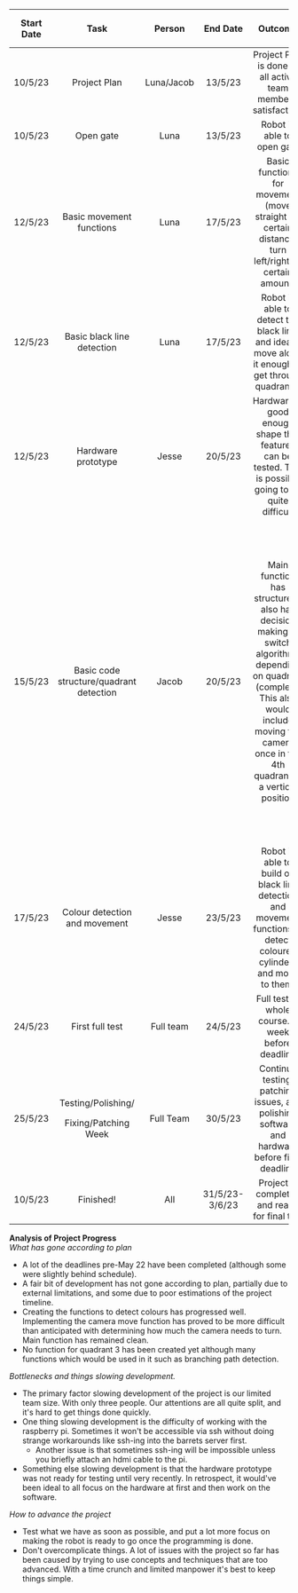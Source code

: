 |**Start Date**|**Task**|**Person**|**End Date**|**Outcome**|**Progress As Of 22-May**|
| :-: | :-: | :-: | :-: | :-: | :-: |
|10/5/23|Project Plan|Luna/Jacob|13/5/23|Project Plan is done to all active team member’s satisfaction.|**Completed**|
|10/5/23|Open gate|Luna|13/5/23|Robot is able to open gate||**Completed**|
|12/5/23|Basic movement functions|Luna|17/5/23|Basic functions for movement (move straight for certain distance, turn left/right by certain amount)|**Completed but needs testing**|
|12/5/23|Basic black line detection|Luna|17/5/23|Robot is able to detect the black line, and ideally move along it enough to get through quadrant 2|**Completed but needs testing**|
|12/5/23|Hardware prototype|Jesse|20/5/23|Hardware in good enough shape that features can be tested. This is possibly going to be quite difficult|**Completed but needs testing**|
|15/5/23|Basic code structure/quadrant detection|Jacob|20/5/23|Main function has structure. It also has decision making to switch algorithms depending on quadrant (complex). This also would include moving the camera once in the 4th quadrant to a vertical position| Main function is currently very clean and well structured. A function to detect when the quadrant change is has been made and will need to be called in quadrant 2 and 3 in order to determine when to move on. The camera move function has not yet been made.  |
|17/5/23|Colour detection and movement|Jesse|23/5/23|Robot is able to build on black line detection and movement functions to detect coloured cylinders and move to them.|| |
|24/5/23|First full test|Full team |24/5/23|Full test of whole course. 1 week before deadline|| |
|25/5/23|<p>Testing/Polishing/</p><p>Fixing/Patching Week</p>|Full Team|30/5/23|Continue testing, patching issues, and polishing software and hardware before final deadline|| |
|10/5/23|Finished!|All|31/5/23-3/6/23|Project is completed and ready for final test|| |

**Analysis of Project Progress**\
*What has gone according to plan*
- A lot of the deadlines pre-May 22 have been completed (although some were slightly behind schedule). 
- A fair bit of development has not gone according to plan, partially due to external limitations, and some due to poor estimations of the project timeline.
- Creating the functions to detect colours has progressed well. Implementing the camera move function has proved to be more difficult than anticipated with determining how much the camera needs to turn. Main function has remained clean. 
- No function for quadrant 3 has been created yet although many functions which would be used in it such as branching path detection.


*Bottlenecks and things slowing development.*
- The primary factor slowing development of the project is our limited team size. With only three people. Our attentions are all quite split, and it's hard to get things done quickly.
- One thing slowing development is the difficulty of working with the raspberry pi. Sometimes it won't be accessible via ssh without doing strange workarounds like ssh-ing into the barrets server first. 
  - Another issue is that sometimes ssh-ing will be impossible unless you briefly attach an hdmi cable to the pi.
- Something else slowing development is that the hardware prototype was not ready for testing until very recently. In retrospect, it would've been ideal to all focus on the hardware at first and then work on the software.

*How to advance the project*
- Test what we have as soon as possible, and put a lot more focus on making the robot is ready to go once the programming is done.
- Don't overcomplicate things. A lot of issues with the project so far has been caused by trying to use concepts and techniques that are too advanced. With a time crunch and limited manpower it's best to keep things simple.